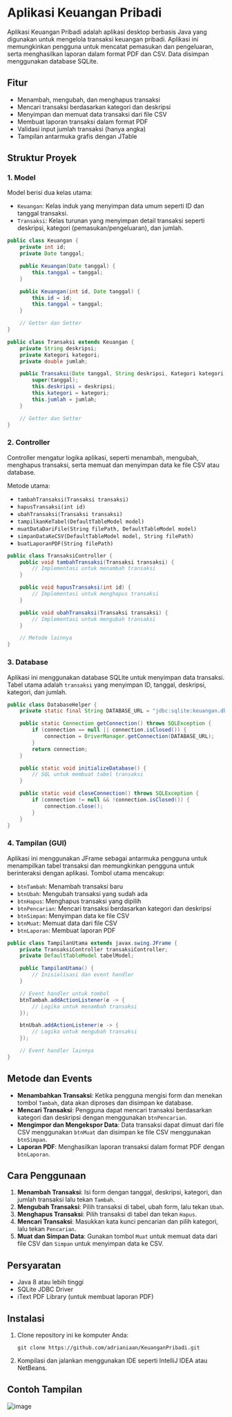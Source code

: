 # Aplikasi Keuangan Pribadi

Aplikasi Keuangan Pribadi adalah aplikasi desktop berbasis Java yang digunakan untuk mengelola transaksi keuangan pribadi. Aplikasi ini memungkinkan pengguna untuk mencatat pemasukan dan pengeluaran, serta menghasilkan laporan dalam format PDF dan CSV. Data disimpan menggunakan database SQLite.

## Fitur
- Menambah, mengubah, dan menghapus transaksi
- Mencari transaksi berdasarkan kategori dan deskripsi
- Menyimpan dan memuat data transaksi dari file CSV
- Membuat laporan transaksi dalam format PDF
- Validasi input jumlah transaksi (hanya angka)
- Tampilan antarmuka grafis dengan JTable

## Struktur Proyek

### 1. **Model**
Model berisi dua kelas utama:
- `Keuangan`: Kelas induk yang menyimpan data umum seperti ID dan tanggal transaksi.
- `Transaksi`: Kelas turunan yang menyimpan detail transaksi seperti deskripsi, kategori (pemasukan/pengeluaran), dan jumlah.

```java
public class Keuangan {
    private int id;
    private Date tanggal;

    public Keuangan(Date tanggal) {
        this.tanggal = tanggal;
    }

    public Keuangan(int id, Date tanggal) {
        this.id = id;
        this.tanggal = tanggal;
    }

    // Getter dan Setter
}

public class Transaksi extends Keuangan {
    private String deskripsi;
    private Kategori kategori;
    private double jumlah;

    public Transaksi(Date tanggal, String deskripsi, Kategori kategori, double jumlah) {
        super(tanggal);
        this.deskripsi = deskripsi;
        this.kategori = kategori;
        this.jumlah = jumlah;
    }

    // Getter dan Setter
}
```

### 2. **Controller**
Controller mengatur logika aplikasi, seperti menambah, mengubah, menghapus transaksi, serta memuat dan menyimpan data ke file CSV atau database.

Metode utama:
- `tambahTransaksi(Transaksi transaksi)`
- `hapusTransaksi(int id)`
- `ubahTransaksi(Transaksi transaksi)`
- `tampilkanKeTabel(DefaultTableModel model)`
- `muatDataDariFile(String filePath, DefaultTableModel model)`
- `simpanDataKeCSV(DefaultTableModel model, String filePath)`
- `buatLaporanPDF(String filePath)`

```java
public class TransaksiController {
    public void tambahTransaksi(Transaksi transaksi) {
        // Implementasi untuk menambah transaksi
    }

    public void hapusTransaksi(int id) {
        // Implementasi untuk menghapus transaksi
    }

    public void ubahTransaksi(Transaksi transaksi) {
        // Implementasi untuk mengubah transaksi
    }

    // Metode lainnya
}
```

### 3. **Database**
Aplikasi ini menggunakan database SQLite untuk menyimpan data transaksi. Tabel utama adalah `transaksi` yang menyimpan ID, tanggal, deskripsi, kategori, dan jumlah.

```java
public class DatabaseHelper {
    private static final String DATABASE_URL = "jdbc:sqlite:keuangan.db";

    public static Connection getConnection() throws SQLException {
        if (connection == null || connection.isClosed()) {
            connection = DriverManager.getConnection(DATABASE_URL);
        }
        return connection;
    }

    public static void initializeDatabase() {
        // SQL untuk membuat tabel transaksi
    }

    public static void closeConnection() throws SQLException {
        if (connection != null && !connection.isClosed()) {
            connection.close();
        }
    }
}
```

### 4. **Tampilan (GUI)**
Aplikasi ini menggunakan JFrame sebagai antarmuka pengguna untuk menampilkan tabel transaksi dan memungkinkan pengguna untuk berinteraksi dengan aplikasi. Tombol utama mencakup:
- `btnTambah`: Menambah transaksi baru
- `btnUbah`: Mengubah transaksi yang sudah ada
- `btnHapus`: Menghapus transaksi yang dipilih
- `btnPencarian`: Mencari transaksi berdasarkan kategori dan deskripsi
- `btnSimpan`: Menyimpan data ke file CSV
- `btnMuat`: Memuat data dari file CSV
- `btnLaporan`: Membuat laporan PDF

```java
public class TampilanUtama extends javax.swing.JFrame {
    private TransaksiController transaksiController;
    private DefaultTableModel tabelModel;

    public TampilanUtama() {
        // Inisialisasi dan event handler
    }

    // Event handler untuk tombol
    btnTambah.addActionListener(e -> {
        // Logika untuk menambah transaksi
    });

    btnUbah.addActionListener(e -> {
        // Logika untuk mengubah transaksi
    });

    // Event handler lainnya
}
```

## Metode dan Events
- **Menambahkan Transaksi**: Ketika pengguna mengisi form dan menekan tombol `Tambah`, data akan diproses dan disimpan ke database.
- **Mencari Transaksi**: Pengguna dapat mencari transaksi berdasarkan kategori dan deskripsi dengan menggunakan `btnPencarian`.
- **Mengimpor dan Mengekspor Data**: Data transaksi dapat dimuat dari file CSV menggunakan `btnMuat` dan disimpan ke file CSV menggunakan `btnSimpan`.
- **Laporan PDF**: Menghasilkan laporan transaksi dalam format PDF dengan `btnLaporan`.

## Cara Penggunaan
1. **Menambah Transaksi**: Isi form dengan tanggal, deskripsi, kategori, dan jumlah transaksi lalu tekan `Tambah`.
2. **Mengubah Transaksi**: Pilih transaksi di tabel, ubah form, lalu tekan `Ubah`.
3. **Menghapus Transaksi**: Pilih transaksi di tabel dan tekan `Hapus`.
4. **Mencari Transaksi**: Masukkan kata kunci pencarian dan pilih kategori, lalu tekan `Pencarian`.
5. **Muat dan Simpan Data**: Gunakan tombol `Muat` untuk memuat data dari file CSV dan `Simpan` untuk menyimpan data ke CSV.

## Persyaratan
- Java 8 atau lebih tinggi
- SQLite JDBC Driver
- iText PDF Library (untuk membuat laporan PDF)

## Instalasi
1. Clone repository ini ke komputer Anda:
   ```
   git clone https://github.com/adrianiaan/KeuanganPribadi.git
   ```
2. Kompilasi dan jalankan menggunakan IDE seperti IntelliJ IDEA atau NetBeans.


## Contoh Tampilan
![image](https://github.com/user-attachments/assets/615c5491-3bae-4f8d-ba4f-f6bfc1c3424e)

